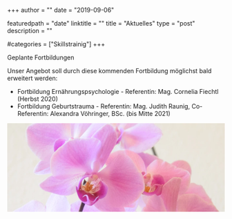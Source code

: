 +++
author = ""
date = "2019-09-06"

featuredpath = "date"
linktitle = ""
title = "Aktuelles"
type = "post"
description = ""

#categories = ["Skillstrainig"]
+++

Geplante Fortbildungen

Unser Angebot soll durch diese kommenden Fortbildung möglichst bald erweitert werden:

* Fortbildung Ernährungspsychologie - Referentin: Mag. Cornelia Fiechtl (Herbst 2020)
* Fortbildung Geburtstrauma - Referentin: Mag. Judith Raunig, Co-Referentin: Alexandra Vöhringer, BSc. (bis Mitte 2021)


<img src="/img/Orchidee840341.webp" >